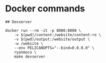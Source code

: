 # Docker commands

    ## Devserver

    docker run --rm -it -p 8000:8000 \
        -v $(pwd)/content:/website/content:ro \
        -v $(pwd)/output:/website/output \
        -w /website \
        --env PELICANOPTS="--bind=0.0.0.0" \
        ryanmoco \
        make devserver